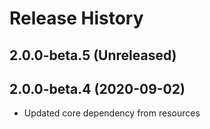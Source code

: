 # Release History

## 2.0.0-beta.5 (Unreleased)


## 2.0.0-beta.4 (2020-09-02)

- Updated core dependency from resources
